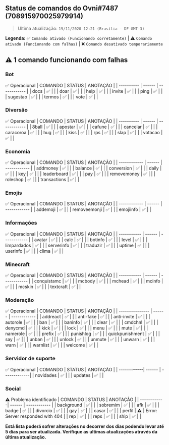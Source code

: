 ## Status de comandos do Ovni#7487 (708915970025979914)

> Ultima atualização: `19/11/2020 12:21 (Brasília - DF GMT-3)`

**Legenda:** ✅ `Comando ativado (Funcionando corretamente)` | ⚠️ `Comando ativado (Funcionando com falhas)` | ❌ `Comando desativado temporariamente`

## ⚠️ 1 comando funcionando com falhas

### Bot
✅ Operacional
| COMANDO    | STATUS | ANOTAÇÃO     |
| ---------- | ------ | ------------ | 
| docs       | ✅     |             |
| doar       | ✅     |             |
| help       | ✅     |             |
| invite     | ✅     |             |
| ping       | ✅     |             |
| sugestao   | ✅     |             |
| termos     | ✅     |             |
| vote       | ✅     |             |

### Diversão
✅ Operacional
| COMANDO    | STATUS | ANOTAÇÃO     |
| ---------- | ------ | ------------ | 
| 8ball      | ✅     |             |
| apostar    | ✅     |             |
| cafune     | ✅     |             |
| cancelar   | ✅     |             |
| caracoroa  | ✅     |             |
| hug        | ✅     |             |
| kiss       | ✅     |             |
| rps        | ✅     |             |
| slap       | ✅     |             |
| votacao    | ✅     |             |

### Economia
✅ Operacional
| COMANDO      | STATUS | ANOTAÇÃO     |
| ------------ | ------ | ------------ | 
| addmoney     | ✅     |             |
| balance      | ✅     |             |
| conversion   | ✅     |             |
| daily        | ✅     |             |
| key          | ✅     |             |
| leaderboard  | ✅     |             |
| pay          | ✅     |             |
| removemoney  | ✅     |             |
| roleshop     | ✅     |             |
| transactions | ✅     |             |

### Emojis
✅ Operacional
| COMANDO      | STATUS | ANOTAÇÃO     |
| ------------ | ------ | ------------ | 
| addemoji     | ✅     |             |
| removeemonji | ✅     |             |
| emojiinfo    | ✅     |             |

### Informações
✅ Operacional
| COMANDO     | STATUS | ANOTAÇÃO     |
| ----------- | ------ | ------------ | 
| avatar      | ✅     |             |
| calc        | ✅     |             |
| botinfo     | ✅     |             |
| level       | ✅     |             |
| limpardados | ✅     |             |
| serverinfo  | ✅     |             |
| traduzir    | ✅     |             |
| uptime      | ✅     |             |
| userinfo    | ✅     |             |
| clima       | ✅     |             |

### Minecraft
✅ Operacional
| COMANDO     | STATUS | ANOTAÇÃO     |
| ----------- | ------ | ------------ | 
| conquistamc | ✅     |             |
| mcbody      | ✅     |             |
| mchead      | ✅     |             |
| mcinfo      | ✅     |             |
| mcskin      | ✅     |             |
| textcraft   | ✅     |             |

### Moderação
✅ Operacional
| COMANDO         | STATUS | ANOTAÇÃO     |
| --------------- | ------ | ------------ | 
| addreact        | ✅     |             |
| anti-fake       | ✅     |             |
| anti-invite     | ✅     |             |
| autorole        | ✅     |             |
| ban             | ✅     |             |
| baninfo         | ✅     |             |
| clear           | ✅     |             |
| cmdchnl         | ✅     |             |
| denycmd         | ✅     |             |
| kick            | ✅     |             |
| lock            | ✅     |             |
| menu            | ✅     |             |
| mute            | ✅     |             |
| namerole        | ✅     |             |
| prefix          | ✅     |             |
| punishlog       | ✅     |             |
| quickpunishment | ✅     |             |
| say             | ✅     |             |
| unban           | ✅     |             |
| unlock          | ✅     |             |
| unmute          | ✅     |             |
| unwarn          | ✅     |             |
| warn            | ✅     |             |
| warnlist        | ✅     |             |
| welcome         | ✅     |             |

### Servidor de suporte
✅ Operacional
| COMANDO     | STATUS | ANOTAÇÃO     |
| ------------| ------ | -------------| 
| novidades   | ✅     |             |
| updates     | ✅     |             |

### Social
⚠️ Problema identificado
| COMANDO     | STATUS | ANOTAÇÃO     |
| ------------| ------ | ------------ | 
| background  | ✅     |             |
| sobremim    | ✅     |             |
| afk         | ✅     |             |
| badge       | ✅     |             |
| divorcio    | ✅     |             |
| gay         | ✅     |             |
| casar       | ✅     |             |
| perfil      | ⚠️     | Error: Server responded with 404 |
| rep         | ✅     |             |
| reps        | ✅     |             |
| ship        | ✅     |             |

**Está lista poderá sofrer alterações no decorrer dos dias podendo levar até 5 dias para ser atualizada. Verifique as ultimas atualizações através da última atualização.**
